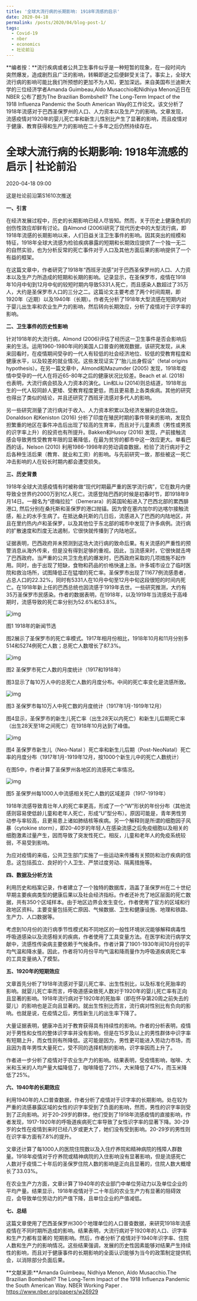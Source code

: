 ```yaml
---
title: '全球大流行病的长期影响: 1918年流感的启示'
date: 2020-04-18
permalink: /posts/2020/04/blog-post-1/
tags:
  - Covid-19
  - nber
  - economics
  - 社论前沿
---
```


**编者按：**流行疾病或者公共卫生事件似乎是一种短暂的现象，在一段时间内突然爆发，造成剧烈且广泛的影响，转瞬即逝之后便鲜受关注了。事实上，全球大流行病的影响可能比我们所预想的更加不为人知，更加深远。来自美国布兰迪斯大学的三位经济学者Amanda Guimbeau,Aldo Musacchio和Nidhiya Menon近日在 NBER 公布了题为The Brazilian Bombshell? The Long-Term Impact of the 1918 Influenza Pandemic the South American Way的工作论文。该文分析了1918年流感对于巴西圣保罗州的人口、人力资本以及生产力的影响。文章发现，流感疫情对1920年的婴儿死亡率和新生儿性别比产生了显著的影响，而且疫情对于健康、教育获得和生产力的影响在二十多年之后仍然持续存在。 

# 全球大流行病的长期影响: 1918年流感的启示 | 社论前沿 

2020-04-18 09:00

这是社论前沿第S1610次推送

**一、引言**

在经济发展过程中，历史的长期影响已经人尽皆知。然而，关于历史上健康危机的创伤性效应却鲜有讨论。自Almond (2006)研究了现代历史中的大型流行病，即1918年流感的长期影响以来，人们日益关注卫生事件的影响。因其突出的规模和特征，1918年全球大流感为检验疾病暴露的短期和长期效应提供了一个独一无二的自然实验，也为分析反常的死亡事件对于人口及其他方面后果的影响提供了一个有益的框架。

在这篇文章中，作者研究了1918年“西班牙流感”对于巴西圣保罗州的人口、人力资本以及生产力所造成的短期和长期的影响。记录显示，在圣保罗市，疫情在1918年10月中旬到12月中旬的较短时期内导致5331人死亡，而且感染人数超过了35万人，大约是圣保罗市人口的三分之二。这篇论文主要考虑了两个时间周期，即1920年（近期）以及1940年（长期）。作者先分析了1918年大型流感在短期内对于婴儿出生率和农业生产力的影响，然后转向长期效应，分析了疫情对于识字率的影响。

**二、卫生事件的历史性影响**

针对1918年的大流行病，Almond (2006)评估了经历这一卫生事件是否会影响后来的生活。运用1960-1980年间的美国人口普查的微观数据，该研究发现，从未来回看时，在疫情期间受孕的一代人有较低的社会经济地位、较低的受教育程度和健康水平，以及较差的就业情况。这些发现证实了“胎儿出身假设”（fetal origins hypothesis）。在另一篇文章中，Almond和Mazumder (2005) 发现，1918年疫情中受孕的一代人在将近65-80年之后的健康状况比较差。Beach et al. (2018) 也表明，大流行病会损及人力资本的演化。Lin和Liu (2014)则总结道，1918年出生的一代人较同龄人更矮、受教育程度更低，而且更易患上各类疾病。其他的研究也得出了类似的结论，并且还研究了西班牙流感对多代人的影响。

另一些研究测量了流行病对于收入、人力资本积累以及经济发展的总体效应。Donaldson 和Keniston (2016) 分析了印度在殖民时期的事件带来的影响，发现负担繁重的地区在事件冲击后出现了较高的生育率，而且对于儿童素质（男性或男孩的识字率上升）的投资也有所提升。Bakken和Husoy (2016) 发现，产前接触流感会导致男性受教育年限的显著降低，在最为贫穷的都市中这一效应更大。单看巴西的话，Nelson (2010) 利用1986-1998年的劳动调查数据，检验了流行病对于之后各种生活后果（教育、就业和工资）的影响。与先前研究一致，那些被这一死亡冲击影响的人在较长时期内都会遭受损失。

**三、历史背景**

1918年全球大流感疫情有时被称做“现代时期最严重的医学流行病”，它在数月内便导致全世界约2000万到1亿人死亡。流感登陆巴西的时候是初春时节，即1918年9月14日。一艘名为“德梅拉拉”（Demerara）的英国轮船进入了巴西北部的累西腓港口, 然后分别在桑托斯和圣保罗的港口抛锚。因为曾在塞内加尔的达喀尔接触流感，船上的水手生病了。在抵达桑托斯的几日后，流感进入了巴西的内陆地区，并且在里约热内卢和圣保罗，以及其他位于东北部的城市中发现了许多病例。流行病的扩散速度和烈度无法遏制，它很快就传播到了内陆地区。

证据表明，巴西政府并未预测到这场大流行病的致命后果。有关流感的严重性的预警消息从海外传来，但是没有得到足够的重视。因此，当流感来时，它很快就击垮了巴西政府。当严重的公共卫生危机的爆发时，巴西政府采取的几项措施不起作用。同时，由于出现了短缺，食物和药品的价格快速上涨。许多城市设立了临时医院和救治场所，试图降低正在猛增的死亡率。圣保罗市出现了11677例流感患者，占总人口的22.32%，同时有5331人在10月中旬至12月中旬这段很短的时间内死亡。在1918年新上任的巴西总统也因流感于1919年去世。一些研究推测，大约有35万圣保罗市民感染。作者的数据表明，在1918年，以及1919年当流感处于高峰期时，流感导致的死亡率分别为52.6%和53.8%。

![img](http://5b0988e595225.cdn.sohucs.com/images/20200418/2be234c4403440a8a75be30a19b1d3d3.jpeg)

图1 1918年的新闻节选 

图2展示了圣保罗市的死亡率模式。1917年相月份相比，1918年10月和11月分别多514和5274例死亡人数；总死亡人数增长了87.3%。

![img](http://5b0988e595225.cdn.sohucs.com/images/20200418/bcc9e3845ce749ff988f53177c772424.jpeg)

图2 圣保罗市死亡人数的月度统计（1917和1918年） 

图3显示了每10万人中的总死亡人数的月度分布。中间的死亡率变化是流感所致。

![img](http://5b0988e595225.cdn.sohucs.com/images/20200418/b042912756bb45dc955ea3ec38dba091.jpeg)

图3 圣保罗市每10万人中死亡数的月度统计（1917年1月-1919年12月） 

图4显示，圣保罗市的新生儿死亡率（出生28天以内死亡）和新生儿后期死亡率（出生28天至1年之间死亡）在1918年10月达到了峰值。

![img](http://5b0988e595225.cdn.sohucs.com/images/20200418/8803b10797c64509b82d8aa9350709b4.png)

图4 圣保罗市新生儿（Neo-Natal ）死亡率和新生儿后期（Post-NeoNatal）死亡率的月度分布（1917年1月-1919年12月，按1000个新生儿中的死亡人数统计） 

在图5中，作者计算了圣保罗州各地区的流感死亡率情况。

![img](http://5b0988e595225.cdn.sohucs.com/images/20200418/d8109888234f4ab490486e7bd1102324.jpeg)

图5 圣保罗州每1000人中流感相关死亡人数的区域差异（1917-1919年） 

1918年流感导致青壮年人的死亡率更高，形成了一个“W”形状的年份分布（其他流感则容易使低龄儿童和老年人死亡，形成“U”型分布）。原因可能是，青年男性劳动参与率较高，且更易患上诸如肺结核等疾病。另一个解释则是所谓的细胞因子风暴（cytokine storm），即20-40岁的年轻人在感染流感之后免疫细胞以及相关的细胞激素过量产生，因而导致了突发性死亡。相反，儿童和老年人的免疫系统较弱，不易受到影响。

为应对疫情的来临，公共卫生部门实施了一些运动来传播有关预防和治疗疾病的信息。这包括孤立、良好的个人卫生、严禁过度劳动、隔离措施等。

**四、数据及分析方法**

利用历史和档案记录，作者建立了一个独特的数据库，涵盖了圣保罗州在二十世纪早期主要疾病类型的健康后果以及社会经济指标。作者还补充了地区层面的死亡数据，共有350个区域样本。由于地区边界会发生变化，作者使用了官方的区域和行政地区资料。主要变量包括死亡原因、气候数据、卫生和健康设施、地理和铁路、生产力、人口数据等。

考虑到10月份的流行病季节性模式和不同地区的一般性环境状况能够解释病毒性呼吸道感染以及流感相关的疾病，作者使用了工具变量方法。在医学和流行病学文献中，流感性传染病主要依赖于气候条件。作者计算了1901-1930年间10月份的平均气温和降水量。因此，作者将10月份平均气温和降雨量作为呼吸道疾病死亡率的工具变量纳入了模型。

**五、1920年的短期效应**

文章首先分析了1918年流感对于婴儿死亡率、出生性别比，以及标准化死胎率的影响。就婴儿死亡率而言，呼吸道感染致死人数对于1920年的婴儿死亡率有正向且显著的影响。1918年流行病对于1920年的死胎率（即在怀孕第20周之前失去的婴儿）的影响也是正向且显著的。就出生性别比而言，流行病对性别比有负向的影响。也就是说，在疫情之后，男性新生儿的出生率下降了。

大量证据表明，健康冲击对于教育获得具有持续性的影响。作者的分析表明，疫情对于男性和女性的整体识字率并没有影响，但是在15岁及以上的男性群体中识字率有短期上升，而女性则有所降低。这可能是因为，男性更可能进入劳动力市场，而且因为青年男性大量死亡，受不同的选择机制的影响，识字率因而上升了。

作者进一步分析了疫情对于农业生产力的影响。结果表明，受疫情影响，咖啡、大米和玉米的人均产量大幅降低了，咖啡降低了21%，大米降低了47%，而玉米降低了25%。

**六、1940年的长期效应**

利用1940年的人口普查数据，作者分析了疫情对于识字率的长期影响。处在较为严重的流感暴露区域的女性的识字率受到了负面的影响，然而，男性的识字率则受到了正向影响。对于20-29岁的群体，他们受到了1918年流感疫情的直接影响，作者发现，1917-1920年的呼吸道疾病死亡率导致了女性识字率的显著下降。30-29岁的女性在疫情到来时已经八岁或更大了，她们没有受到影响。20-29岁的男性则在识字率方面有7.8%的提升。

文章还计算了每1000人的医院住院数以及入住疗养院和精神病院的残障人群数量。1918年疫情对于疗养院或精神病院的入住影响没有显著影响，但是流感死亡人数对于疫情二十年后的圣保罗住院人数的影响是正向且显著的，住院人数大概增长了33.03%。

在农业生产力方面，文章计算了1940年的农业部门中单位劳动力以及单位企业的平均产量。结果显示，1918年疫情对于二十年后的农业生产力有显著的阻碍效应，会导致单位劳动力的产值下降，且单位企业的产值减低。

**七、总结**

这篇文章使用了巴西圣保罗州300个地理单位的人口普查数据，来研究1918年流感疫情在不同时期所造成的影响。结果表明，大流行病对于1920年的人口、识字率和生产力都有显著的 短期影响。然后，作者分析了疫情对于1940年识字率、住院人数和生产力的影响情况。这些结果强调，发展的历史性因素能够对结果产生持续性的影响，而且对于健康事件的长期影响的全面认识能够为当今的政策制定提供机会，以消除部分负面后果。 



**文献来源:**Amanda Guimbeau, Nidhiya Menon, Aldo Musacchio.The Brazilian Bombshell? The Long-Term Impact of the 1918 Influenza Pandemic the South American Way. NBER Working Paper . https://www.nber.org/papers/w26929

